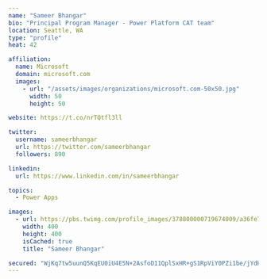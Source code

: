 ```yaml
---
name: "Sameer Bhangar"
bio: "Principal Program Manager - Power Platform CAT team"
location: Seattle, WA
type: "profile"
heat: 42

affiliation:
  name: Microsoft
  domain: microsoft.com
  images:
    - url: "/assets/images/organizations/microsoft.com-50x50.jpg"
      width: 50
      height: 50

website: https://t.co/nrTQtfl3ll

twitter:
  username: sameerbhangar
  url: https://twitter.com/sameerbhangar
  followers: 890

linkedin:
  url: https://www.linkedin.com/in/sameerbhangar

topics:
  - Power Apps

images:
  - url: https://pbs.twimg.com/profile_images/378800000719674009/a36fe7ddfab1778b76e5793772e43798_400x400.jpeg
    width: 400
    height: 400
    isCached: true
    title: "Sameer Bhangar"

secured: "WjKq7tw5uunQ5KqEU0iU4E5N+2AsfoD11QplSxHR+gS1RpViY0PZi1be/jYdHSh7x2GO+ri0Tww6tErbXM+iczYq+up8mjQHTTvhsgLvwCnYveam75f140OHcT6HjVfvtNusEVSD+FVK/aV+zkRu52peylVZUjzqq0xGqyDzUXm1lnEObkb9G8xW5Or7mHxq594KZfgZ1NtOHcmCf6nujQlLrDoLlI7qq8BhkgJufP0qKWULKx61C0tfzqGV6U4k6FfvKmj4s7iLLCdFnFECicCzDg+tFRTke5OabY4TLBp+r5S4RM1vuaLh0r8MrJtJh9QBi13j+piUUvd2k11nx1NvQAwKNiYAGYyf3J0sQS8X8W9Ad+QNk3xew/2QlH4LV2oD//mgYyHPdeOm/Z7mPg==;7bi2nQBxX+7wrm45fcwqGA=="
---
```


